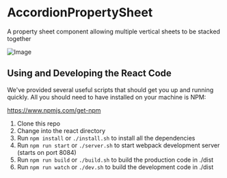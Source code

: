 # AccordionPropertySheet

A property sheet component allowing multiple vertical sheets to be stacked together

![Image](https://github.com/Knossys/AccordionPropertySheet/resources/screenshot.png)

## Using and Developing the React Code

We've provided several useful scripts that should get you up and running quickly. All you should
need to have installed on your machine is NPM:

https://www.npmjs.com/get-npm

1. Clone this repo
2. Change into the react directory
3. Run `npm install` or `./install.sh` to install all the dependencies
4. Run `npm run start` or `./server.sh` to start webpack development server (starts on port 8084)
5. Run `npm run build` or `./build.sh` to build the production code in ./dist
6. Run `npm run watch` or `./dev.sh` to build the development code in ./dist
